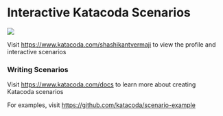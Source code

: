 # Interactive Katacoda Scenarios

[![](http://shields.katacoda.com/katacoda/shashikantvermaji/count.svg)](https://www.katacoda.com/shashikantvermaji "Get your profile on Katacoda.com")

Visit https://www.katacoda.com/shashikantvermaji to view the profile and interactive scenarios

### Writing Scenarios
Visit https://www.katacoda.com/docs to learn more about creating Katacoda scenarios

For examples, visit https://github.com/katacoda/scenario-example
